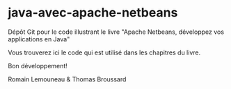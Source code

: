 # java-avec-apache-netbeans
Dépôt Git pour le code illustrant le livre "Apache Netbeans, développez vos applications en Java"

Vous trouverez ici le code qui est utilisé dans les chapitres du livre.

Bon développement!

Romain Lemouneau & Thomas Broussard
